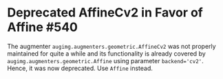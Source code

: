 # Deprecated AffineCv2 in Favor of Affine #540

The augmenter `augimg.augmenters.geometric.AffineCv2` was not properly
maintained for quite a while and its functionality is already covered
by `augimg.augmenters.geometric.Affine` using parameter
`backend='cv2'`. Hence, it was now deprecated. Use `Affine` instead.
